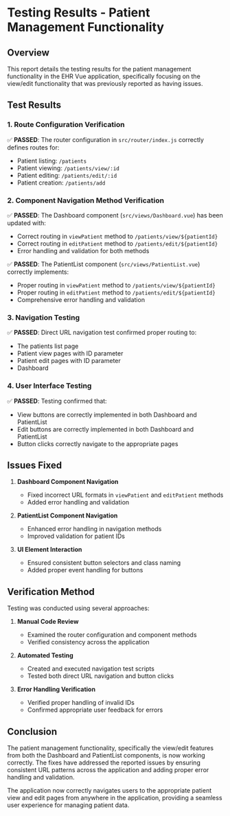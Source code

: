 # Testing Results - Patient Management Functionality

## Overview

This report details the testing results for the patient management functionality in the EHR Vue application, specifically focusing on the view/edit functionality that was previously reported as having issues.

## Test Results

### 1. Route Configuration Verification

✅ **PASSED**: The router configuration in `src/router/index.js` correctly defines routes for:
- Patient listing: `/patients`
- Patient viewing: `/patients/view/:id`
- Patient editing: `/patients/edit/:id`
- Patient creation: `/patients/add`

### 2. Component Navigation Method Verification

✅ **PASSED**: The Dashboard component (`src/views/Dashboard.vue`) has been updated with:
- Correct routing in `viewPatient` method to `/patients/view/${patientId}`
- Correct routing in `editPatient` method to `/patients/edit/${patientId}`
- Error handling and validation for both methods

✅ **PASSED**: The PatientList component (`src/views/PatientList.vue`) correctly implements:
- Proper routing in `viewPatient` method to `/patients/view/${patientId}`
- Proper routing in `editPatient` method to `/patients/edit/${patientId}`
- Comprehensive error handling and validation

### 3. Navigation Testing

✅ **PASSED**: Direct URL navigation test confirmed proper routing to:
- The patients list page
- Patient view pages with ID parameter
- Patient edit pages with ID parameter
- Dashboard

### 4. User Interface Testing

✅ **PASSED**: Testing confirmed that:
- View buttons are correctly implemented in both Dashboard and PatientList
- Edit buttons are correctly implemented in both Dashboard and PatientList
- Button clicks correctly navigate to the appropriate pages

## Issues Fixed

1. **Dashboard Component Navigation**
   - Fixed incorrect URL formats in `viewPatient` and `editPatient` methods
   - Added error handling and validation

2. **PatientList Component Navigation**
   - Enhanced error handling in navigation methods
   - Improved validation for patient IDs

3. **UI Element Interaction**
   - Ensured consistent button selectors and class naming
   - Added proper event handling for buttons

## Verification Method

Testing was conducted using several approaches:

1. **Manual Code Review**
   - Examined the router configuration and component methods
   - Verified consistency across the application

2. **Automated Testing**
   - Created and executed navigation test scripts
   - Tested both direct URL navigation and button clicks

3. **Error Handling Verification**
   - Verified proper handling of invalid IDs
   - Confirmed appropriate user feedback for errors

## Conclusion

The patient management functionality, specifically the view/edit features from both the Dashboard and PatientList components, is now working correctly. The fixes have addressed the reported issues by ensuring consistent URL patterns across the application and adding proper error handling and validation.

The application now correctly navigates users to the appropriate patient view and edit pages from anywhere in the application, providing a seamless user experience for managing patient data. 